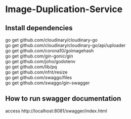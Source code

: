 # Image-Duplication-Service

## Install dependencies
go get github.com/cloudinary/cloudinary-go                                  
go get github.com/cloudinary/cloudinary-go/api/uploader                                 
go get github.com/corona10/goimagehash                              
go get github.com/gin-gonic/gin                                         
go get github.com/joho/godotenv                                 
go get github.com/lib/pq                                        
go get github.com/nfnt/resize                                                   
go get github.com/swaggo/files                                          
go get github.com/swaggo/gin-swagger                                                    

## How to run swagger documentation
access http://localhost:8081/swagger/index.html
